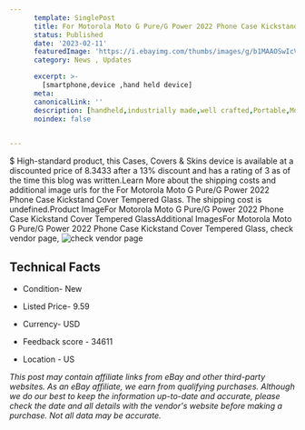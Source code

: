 ```yaml
---
      template: SinglePost
      title: For Motorola Moto G Pure/G Power 2022 Phone Case Kickstand Cover Tempered Glass
      status: Published
      date: '2023-02-11'
      featuredImage: 'https://i.ebayimg.com/thumbs/images/g/b1MAAOSwIcVh8i0F/s-l225.jpg'
      category: News , Updates

      excerpt: >-
        [smartphone,device ,hand held device]
      meta:
      canonicalLink: ''
      description: [handheld,industrially made,well crafted,Portable,Mobile,Compact,Convenient,Lightweight,Maneuverable,Man-portable,Miniature,Carriable,Hand-held,Light,Holdable,Transportable,Mobile device,Pocket-sized,On-the-go,Wireless,Cordless,Compact size,Convenient size, smartphone,device ,hand held device]
      noindex: false

        
---
```

$
    High-standard product, this Cases, Covers & Skins device is available at a discounted price of 8.3433 after a 13% discount and has a rating of 3 as of the time this blog was written.Learn More about the shipping costs and additional image urls for the For Motorola Moto G Pure/G Power 2022 Phone Case Kickstand Cover Tempered Glass. The shipping cost is undefined.Product ImageFor Motorola Moto G Pure/G Power 2022 Phone Case Kickstand Cover Tempered GlassAdditional ImagesFor Motorola Moto G Pure/G Power 2022 Phone Case Kickstand Cover Tempered Glass, check vendor page, ![check vendor page](https://origin-galleryplus.ebayimg.com/ws/web/275140483010_2_0_1/225x225.jpg,https://origin-galleryplus.ebayimg.com/ws/web/275140483010_3_0_1/225x225.jpg,https://origin-galleryplus.ebayimg.com/ws/web/275140483010_4_0_1/225x225.jpg,https://origin-galleryplus.ebayimg.com/ws/web/275140483010_5_0_1/225x225.jpg,https://origin-galleryplus.ebayimg.com/ws/web/275140483010_6_0_1/225x225.jpg,https://origin-galleryplus.ebayimg.com/ws/web/275140483010_7_0_1/225x225.jpg,https://origin-galleryplus.ebayimg.com/ws/web/275140483010_8_0_1/225x225.jpg,https://origin-galleryplus.ebayimg.com/ws/web/275140483010_9_0_1/225x225.jpg,https://origin-galleryplus.ebayimg.com/ws/web/275140483010_10_0_1/225x225.jpg)
    
    

 ## Technical Facts 



     
      

 - Condition- New 


      

 - Listed Price- 9.59 


      

 - Currency- USD 


      

 - Feedback score - 34611 


      

 - Location - US 


      
      

 *_This post may contain affiliate links from eBay and other third-party websites. As an eBay affiliate, we earn from qualifying purchases. Although we do our best to keep the information up-to-date and accurate, please check the date and all details with the vendor's website before making a purchase. Not all data may be accurate._*



    
    
    
    
    